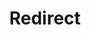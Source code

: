 ﻿---
layout: src/layouts/Redirect.astro
title: Redirect
redirect: https://yamldoc.liuyan.wang/docs/administration/high-availability/configure/octopus-without-active-directory
pubDate:  2023-01-01
navSearch: false
navSitemap: false
navMenu: false
---
